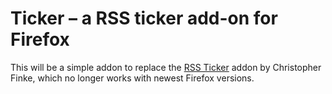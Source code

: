 # Ticker – a RSS ticker add-on for Firefox

This will be a simple addon to replace the [RSS Ticker](https://addons.mozilla.org/de/firefox/addon/rss-ticker/) addon by Christopher Finke, which no longer works with newest Firefox versions.
